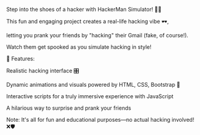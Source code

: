 Step into the shoes of a hacker with HackerMan Simulator! 👾✨

This fun and engaging project creates a real-life hacking vibe 🕶️, 

letting you prank your friends by "hacking" their Gmail (fake, of course!). 

Watch them get spooked as you simulate hacking in style! 

🚀 Features:

Realistic hacking interface 🎛️

Dynamic animations and visuals powered by HTML, CSS, Bootstrap 🌟

Interactive scripts for a truly immersive experience with JavaScript 

A hilarious way to surprise and prank your friends 

Note: It's all for fun and educational purposes—no actual hacking involved! ❌🛡️
